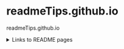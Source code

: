 # readmeTips.github.io
readmeTips.github.io

<details>
<summary>Links to README pages</summary>

Wikipedia [README ]( https://en.wikipedia.org/wiki/README )

Patrick Balestra [How to Improve Your GitHub README]( http://blog.patrickbalestra.com/post/156487921566/how-to-improve-your-github-readme )


</details>


<!--
<details>
<summary>summary</summary>
aaa bbb ccc

</details>
-->
